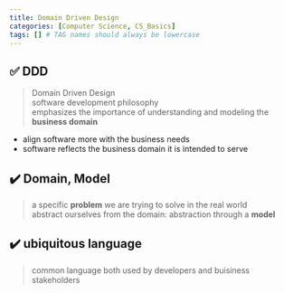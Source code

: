 ```yaml
---
title: Domain Driven Design
categories: [Computer Science, CS_Basics]
tags: [] # TAG names should always be lowercase
---
```


## ✅ DDD

> Domain Driven Design <br>
> software development philosophy <br>
> emphasizes the importance of understanding and modeling the **business domain** <br>

- align software more with the business needs
- software reflects the business domain it is intended to serve

## ✔️ Domain, Model

> a specific **problem** we are trying to solve in the real world <br>
> abstract ourselves from the domain: abstraction through a **model** <br>

## ✔️ ubiquitous language

> common language both used by developers and buisiness stakeholders <br>
